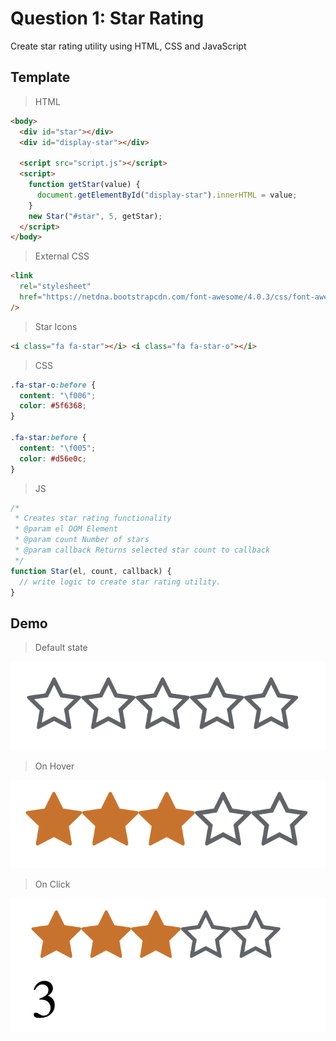 # Question 1: Star Rating

Create star rating utility using HTML, CSS and JavaScript

## Template

> HTML

```html
<body>
  <div id="star"></div>
  <div id="display-star"></div>

  <script src="script.js"></script>
  <script>
    function getStar(value) {
      document.getElementById("display-star").innerHTML = value;
    }
    new Star("#star", 5, getStar);
  </script>
</body>
```

> External CSS

```html
<link
  rel="stylesheet"
  href="https://netdna.bootstrapcdn.com/font-awesome/4.0.3/css/font-awesome.css"
/>
```

> Star Icons

```html
<i class="fa fa-star"></i> <i class="fa fa-star-o"></i>
```

> CSS

```css
.fa-star-o:before {
  content: "\f006";
  color: #5f6368;
}

.fa-star:before {
  content: "\f005";
  color: #d56e0c;
}
```

> JS

```js
/*
 * Creates star rating functionality
 * @param el DOM Element
 * @param count Number of stars
 * @param callback Returns selected star count to callback
 */
function Star(el, count, callback) {
  // write logic to create star rating utility.
}
```

## Demo

> Default state

![default](../assets/1_1.png)

> On Hover

![hover](../assets/1_2.png)

> On Click

![click](../assets/1_3.png)
